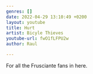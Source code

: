 ```yaml
---
genres: []
date: 2022-04-29 13:10:49 +0200
layout: youtube
title: Hurt
artist: Bicyle Thieves
youtube-url: fwO1fLFPU2w
author: Raul

---
```

For all the Frusciante fans in here.